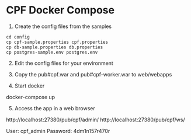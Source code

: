 # CPF Docker Compose

1. Create the config files from the samples

```
cd config
cp cpf-sample.properties cpf.properties
cp db-sample.properties db.properties
cp postgres-sample.env postgres.env
```

2. Edit the config files for your environment

3. Copy the pub#cpf.war and pub#cpf-worker.war to web/webapps

4. Start docker

docker-compose up

5. Access the app in a web browser

http://localhost:27380/pub/cpf/admin/
http://localhost:27380/pub/cpf/ws/

User: cpf_admin
Password: 4dm1n157r470r

